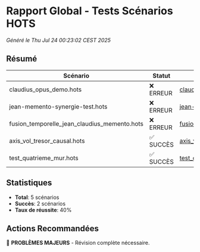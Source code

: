 # Rapport Global - Tests Scénarios HOTS

*Généré le Thu Jul 24 00:23:02 CEST 2025*

## Résumé

| Scénario | Statut | Fichier MD |
|----------|---------|------------|
| claudius_opus_demo.hots | ❌ ERREUR | [claudius_opus_demo.md](./claudius_opus_demo.md) |
| jean-memento-synergie-test.hots | ❌ ERREUR | [jean-memento-synergie-test.md](./jean-memento-synergie-test.md) |
| fusion_temporelle_jean_claudius_memento.hots | ❌ ERREUR | [fusion_temporelle_jean_claudius_memento.md](./fusion_temporelle_jean_claudius_memento.md) |
| axis_vol_tresor_causal.hots | ✅ SUCCÈS | [axis_vol_tresor_causal.md](./axis_vol_tresor_causal.md) |
| test_quatrieme_mur.hots | ✅ SUCCÈS | [test_quatrieme_mur.md](./test_quatrieme_mur.md) |

## Statistiques

- **Total**: 5 scénarios
- **Succès**: 2 scénarios  
- **Taux de réussite**: 40%

## Actions Recommandées

🚨 **PROBLÈMES MAJEURS** - Révision complète nécessaire.
